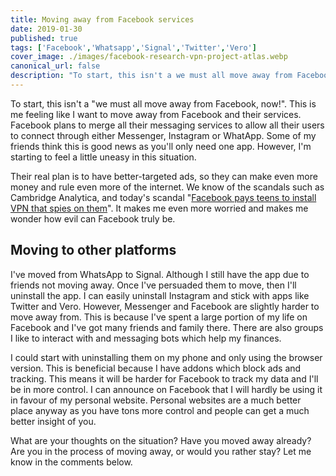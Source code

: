 ```yaml
---
title: Moving away from Facebook services
date: 2019-01-30
published: true
tags: ['Facebook','Whatsapp','Signal','Twitter','Vero']
cover_image: ./images/facebook-research-vpn-project-atlas.webp
canonical_url: false
description: "To start, this isn't a we must all move away from Facebook, now!. This is me feeling like I want to move away from Facebook and their services. Facebook plans to merge all their messaging services to allow all their users to connect through either Messenger, Instagram or WhatApp. Some of my friends think this is good news as you'll only need one app. However, I'm starting to feel a little uneasy in this situation."
---
```


To start, this isn't a "we must all move away from Facebook, now!". This is me feeling like I want to move away from Facebook and their services. Facebook plans to merge all their messaging services to allow all their users to connect through either Messenger, Instagram or WhatApp. Some of my friends think this is good news as you'll only need one app. However, I'm starting to feel a little uneasy in this situation.

Their real plan is to have better-targeted ads, so they can make even more money and rule even more of the internet. We know of the scandals such as Cambridge Analytica, and today's scandal "[Facebook pays teens to install VPN that spies on them](https://techcrunch.com/2019/01/29/facebook-project-atlas/)". It makes me even more worried and makes me wonder how evil can Facebook truly be.

## Moving to other platforms

I've moved from WhatsApp to Signal. Although I still have the app due to friends not moving away. Once I've persuaded them to move, then I'll uninstall the app. I can easily uninstall Instagram and stick with apps like Twitter and Vero. However, Messenger and Facebook are slightly harder to move away from. This is because I've spent a large portion of my life on Facebook and I've got many friends and family there. There are also groups I like to interact with and messaging bots which help my finances.

I could start with uninstalling them on my phone and only using the browser version. This is beneficial because I have addons which block ads and tracking. This means it will be harder for Facebook to track my data and I'll be in more control. I can announce on Facebook that I will hardly be using it in favour of my personal website. Personal websites are a much better place anyway as you have tons more control and people can get a much better insight of you.

What are your thoughts on the situation? Have you moved away already? Are you in the process of moving away, or would you rather stay? Let me know in the comments below.
